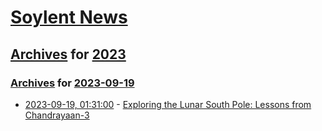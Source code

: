 # [Soylent News](../../../README.md)

## [Archives](../../index.md) for [2023](../index.md)

### [Archives](../../index.md) for [2023-09-19](index.md)

* [2023-09-19, 01:31:00](https://soylentnews.org/article.pl?sid=23/09/18/0259231&from=rss) - [Exploring the Lunar South Pole: Lessons from Chandrayaan-3](https://soylentnews.org/article.pl?sid=23/09/18/0259231&from=rss)
